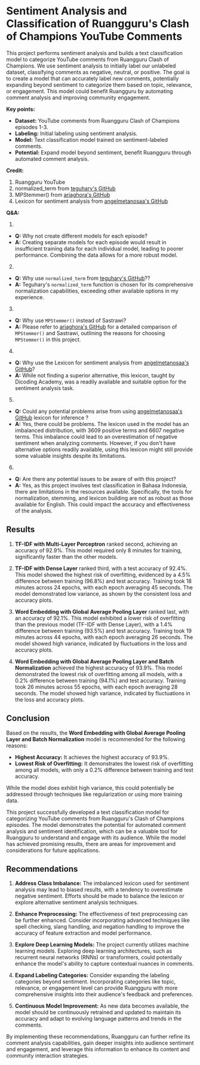 # **Sentiment Analysis and Classification of Ruangguru's Clash of Champions YouTube Comments**

This project performs sentiment analysis and builds a text classification model to categorize YouTube comments from Ruangguru Clash of Champions. We use sentiment analysis to initially label our unlabeled dataset, classifying comments as negative, neutral, or positive. The goal is to create a model that can accurately label new comments, potentially expanding beyond sentiment to categorize them based on topic, relevance, or engagement. This model could benefit Ruangguru by automating comment analysis and improving community engagement.

**Key points:**

* **Dataset:** YouTube comments from Ruangguru Clash of Champions episodes 1-3.
* **Labeling:** Initial labeling using sentiment analysis.
* **Model:** Text classification model trained on sentiment-labeled comments.
* **Potential:** Expand model beyond sentiment, benefit Ruangguru through automated comment analysis.

**Credit:**

1. Ruangguru YouTube
2. normalized_term from [teguhary's GitHub](https://github.com/teguhary)
3. MPStemmer() from [ariaghora's GitHub](https://github.com/ariaghora)
4. Lexicon for sentiment analysis from [angelmetanosaa's GitHub](https://github.com/angelmetanosaa)

**Q&A:**

1.
- **Q:** Why not create different models for each episode?
- **A:** Creating separate models for each episode would result in insufficient training data for each individual model, leading to poorer performance. Combining the data allows for a more robust model.
2.
- **Q:** Why use `normalized_term` from [teguhary's GitHub](https://github.com/teguhary)??
- **A:** Teguhary's `normalized_term` function is chosen for its comprehensive normalization capabilities, exceeding other available options in my experience.
3.
- **Q:** Why use `MPStemmer()` instead of Sastrawi?
- **A:** Please refer to [ariaghora's GitHub](https://github.com/ariaghora) for a detailed comparison of `MPStemmer()` and Sastrawi, outlining the reasons for choosing `MPStemmer()` in this project.
4.
- **Q:** Why use the Lexicon for sentiment analysis from [angelmetanosaa's GitHub](https://github.com/angelmetanosaa)?
- **A:** While not finding a superior alternative, this lexicon, taught by Dicoding Academy, was a readily available and suitable option for the sentiment analysis task.
5.
- **Q:** Could any potential problems arise from using [angelmetanosaa's GitHub](https://github.com/angelmetanosaa) lexicon for inference ?
- **A:** Yes, there could be problems. The lexicon used in the model has an imbalanced distribution, with 3609 positive terms and 6607 negative terms. This imbalance could lead to an overestimation of negative sentiment when analyzing comments. However, if you don't have alternative options readily available, using this lexicon might still provide some valuable insights despite its limitations.
6.
- **Q:** Are there any potential issues to be aware of with this project?
- **A:** Yes, as this project involves text classification in Bahasa Indonesia, there are limitations in the resources available. Specifically, the tools for normalization, stemming, and lexicon building are not as robust as those available for English. This could impact the accuracy and effectiveness of the analysis.

## **Results**

1. **TF-IDF with Multi-Layer Perceptron** ranked second, achieving an accuracy of 92.9%. This model required only 8 minutes for training, significantly faster than the other models.

2. **TF-IDF with Dense Layer** ranked third, with a test accuracy of 92.4%. This model showed the highest risk of overfitting, evidenced by a 4.5% difference between training (96.8%) and test accuracy. Training took 18 minutes across 24 epochs, with each epoch averaging 45 seconds.  The model demonstrated low variance, as shown by the consistent loss and accuracy plots.

3. **Word Embedding with Global Average Pooling Layer** ranked last, with an accuracy of 92.1%. This model exhibited a lower risk of overfitting than the previous model (TF-IDF with Dense Layer), with a 1.4% difference between training (93.5%) and test accuracy. Training took 19 minutes across 44 epochs, with each epoch averaging 26 seconds. The model showed high variance, indicated by fluctuations in the loss and accuracy plots.

4. **Word Embedding with Global Average Pooling Layer and Batch Normalization** achieved the highest accuracy of 93.9%. This model demonstrated the lowest risk of overfitting among all models, with a 0.2% difference between training (94.1%) and test accuracy. Training took 26 minutes across 55 epochs, with each epoch averaging 28 seconds. The model showed high variance, indicated by fluctuations in the loss and accuracy plots.

## **Conclusion**

Based on the results, the **Word Embedding with Global Average Pooling Layer and Batch Normalization** model is recommended for the following reasons:

* **Highest Accuracy:** It achieves the highest accuracy of 93.9%.
* **Lowest Risk of Overfitting:** It demonstrates the lowest risk of overfitting among all models, with only a 0.2% difference between training and test accuracy.

While the model does exhibit high variance, this could potentially be addressed through techniques like regularization or using more training data.

This project successfully developed a text classification model for categorizing YouTube comments from Ruangguru's Clash of Champions episodes. The model demonstrates the potential for automated comment analysis and sentiment identification, which can be a valuable tool for Ruangguru to understand and engage with its audience. While the model has achieved promising results, there are areas for improvement and considerations for future applications.

## **Recommendations**

1. **Address Class Imbalance:** The imbalanced lexicon used for sentiment analysis may lead to biased results, with a tendency to overestimate negative sentiment. Efforts should be made to balance the lexicon or explore alternative sentiment analysis techniques.

2. **Enhance Preprocessing:** The effectiveness of text preprocessing can be further enhanced. Consider incorporating advanced techniques like spell checking, slang handling, and negation handling to improve the accuracy of feature extraction and model performance.

3. **Explore Deep Learning Models:** The project currently utilizes machine learning models. Exploring deep learning architectures, such as recurrent neural networks (RNNs) or transformers, could potentially enhance the model's ability to capture contextual nuances in comments.

4. **Expand Labeling Categories:** Consider expanding the labeling categories beyond sentiment. Incorporating categories like topic, relevance, or engagement level can provide Ruangguru with more comprehensive insights into their audience's feedback and preferences.

5. **Continuous Model Improvement:** As new data becomes available, the model should be continuously retrained and updated to maintain its accuracy and adapt to evolving language patterns and trends in the comments.

By implementing these recommendations, Ruangguru can further refine its comment analysis capabilities, gain deeper insights into audience sentiment and engagement, and leverage this information to enhance its content and community interaction strategies.
